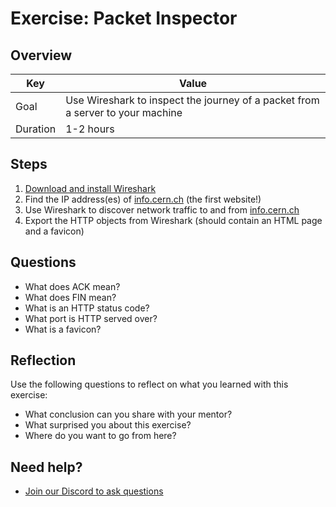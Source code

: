 # Exercise: Packet Inspector

## Overview

| Key | Value |
| --- | --- |
| Goal | Use Wireshark to inspect the journey of a packet from a server to your machine |
| Duration | 1-2 hours |

## Steps

1. [Download and install Wireshark](https://www.wireshark.org/)
2. Find the IP address(es) of [info.cern.ch](info.cern.ch) (the first website!)
3. Use Wireshark to discover network traffic to and from [info.cern.ch](info.cern.ch)
4. Export the HTTP objects from Wireshark (should contain an HTML page and a favicon)

## Questions

- What does ACK mean?
- What does FIN mean?
- What is an HTTP status code?
- What port is HTTP served over?
- What is a favicon?

## Reflection

Use the following questions to reflect on what you learned with this exercise:

- What conclusion can you share with your mentor?
- What surprised you about this exercise?
- Where do you want to go from here?

## Need help?

- [Join our Discord to ask questions](https://discord.gg/bDVYvG3Czd)
